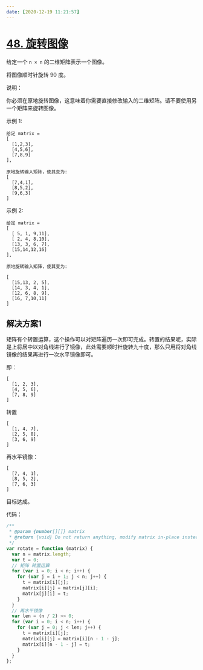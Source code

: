 ```yaml
---
date: [2020-12-19 11:21:57]
---
```


# [48. 旋转图像](https://leetcode-cn.com/problems/rotate-image/)

给定一个 `n × n` 的二维矩阵表示一个图像。

将图像顺时针旋转 90 度。

说明：

你必须在原地旋转图像，这意味着你需要直接修改输入的二维矩阵。请不要使用另一个矩阵来旋转图像。

示例 1:

```
给定 matrix =
[
  [1,2,3],
  [4,5,6],
  [7,8,9]
],

原地旋转输入矩阵，使其变为:
[
  [7,4,1],
  [8,5,2],
  [9,6,3]
]
```

示例 2:

```
给定 matrix =
[
  [ 5, 1, 9,11],
  [ 2, 4, 8,10],
  [13, 3, 6, 7],
  [15,14,12,16]
],

原地旋转输入矩阵，使其变为:

[
  [15,13, 2, 5],
  [14, 3, 4, 1],
  [12, 6, 8, 9],
  [16, 7,10,11]
]
```

## 解决方案1

矩阵有个转置运算，这个操作可以对矩阵遍历一次即可完成。转置的结果呢，实际是上将居中以对角线进行了镜像，此处需要顺时针旋转九十度，那么只用将对角线镜像的结果再进行一次水平镜像即可。

即：

```
[
  [1, 2, 3],
  [4, 5, 6],
  [7, 8, 9]
]
```

转置

```
[
  [1, 4, 7],
  [2, 5, 8],
  [3, 6, 9]
]
```

再水平镜像：

```
[
  [7, 4, 1],
  [8, 5, 2],
  [7, 6, 3]
]
```

目标达成。

代码：

```js
/**
 * @param {number[][]} matrix
 * @return {void} Do not return anything, modify matrix in-place instead.
 */
var rotate = function (matrix) {
  var n = matrix.length;
  var t = 0;
  // 矩阵 转置运算
  for (var i = 0; i < n; i++) {
    for (var j = i + 1; j < n; j++) {
      t = matrix[i][j];
      matrix[i][j] = matrix[j][i];
      matrix[j][i] = t;
    }
  }
  // 再水平镜像
  var len = (n / 2) >> 0;
  for (var i = 0; i < n; i++) {
    for (var j = 0; j < len; j++) {
      t = matrix[i][j];
      matrix[i][j] = matrix[i][n - 1 - j];
      matrix[i][n - 1 - j] = t;
    }
  }
};
```
